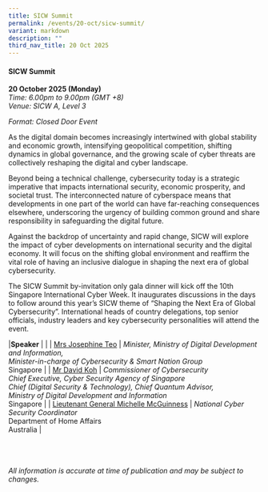 ```yaml
---
title: SICW Summit
permalink: /events/20-oct/sicw-summit/
variant: markdown
description: ""
third_nav_title: 20 Oct 2025
---
```

#### **SICW Summit**

**20 October 2025 (Monday)**  
*Time: 6.00pm to 9.00pm (GMT +8)*
<br>*Venue: SICW A, Level 3*

*Format: Closed Door Event*

As the digital domain becomes increasingly intertwined with global stability and economic growth, intensifying geopolitical competition, shifting dynamics in global governance, and the growing scale of cyber threats are collectively reshaping the digital and cyber landscape.

Beyond being a technical challenge, cybersecurity today is a strategic imperative that impacts international security, economic prosperity, and societal trust. The interconnected nature of cyberspace means that developments in one part of the world can have far-reaching consequences elsewhere, underscoring the urgency of building common ground and share responsibility in safeguarding the digital future.

Against the backdrop of uncertainty and rapid change, SICW will explore the impact of cyber developments on international security and the digital economy. It will focus on the shifting global environment and reaffirm the vital role of having an inclusive dialogue in shaping the next era of global cybersecurity.

The SICW Summit by-invitation only gala dinner will kick off the 10th Singapore International Cyber Week. It inaugurates discussions in the days to follow around this year’s SICW theme of “Shaping the Next Era of Global Cybersecurity”. International heads of country delegations, top senior officials, industry leaders and key cybersecurity personalities will attend the event.

|**Speaker**          |                                                              |
| [Mrs Josephine Teo](/speakers/mrs-josephine-teo/)  | *Minister, Ministry of Digital Development and Information, <br>Minister-in-charge of Cybersecurity &amp; Smart Nation Group*<br>Singapore      |
| [Mr David Koh](/speakers/mr-david-koh/)  | *Commissioner of Cybersecurity<br>Chief Executive, Cyber Security Agency of Singapore<br>Chief (Digital Security &amp; Technology), Chief Quantum Advisor,<br>Ministry of Digital Development and Information*<br>Singapore      |
| [Lieutenant General Michelle McGuinness](/speakers/lieutenant-general-michelle-mcguinness/)  | *National Cyber Security Coordinator*<br>Department of Home Affairs<br>Australia      |

<br><br><br>
*All information is accurate at time of publication and may be subject to changes.*